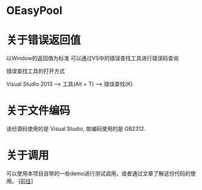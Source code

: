 # OEasyPool

# 关于错误返回值

以Window的返回值为标准
可以通过VS中的错误查找工具进行错误码查询

错误查找工具的打开方式

 Visual Studio 2013 --> 工具(Alt + T) --> 错误查找(K)
 

# 关于文件编码

该份源码使用的是 Visual Studio, 故编码使用的是 GB2312.


# 关于调用

可以使用本项目自带的一些demo进行测试调用，或者通过文章了解这份代码的使用。 [[前往]](http://blog.csdn.net/csnd_ayo/article/details/72457190)
